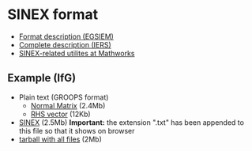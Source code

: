 # SINEX format

- [Format description (EGSIEM)](http://jgte.github.io/gswarm/SINEX/EGSIEM_NEQ_SNX.pdf)
- [Complete description (IERS)](https://www.iers.org/IERS/EN/Organization/AnalysisCoordinator/SinexFormat/sinex.html)
- [SINEX-related utilites at Mathworks](https://www.mathworks.com/matlabcentral/fileexchange?term=sinex)


## Example (IfG)

- Plain text (GROOPS format)
  - [Normal Matrix](http://jgte.github.io/gswarm/SINEX/example_IfG/txt/normals_swarm1_2013-11.txt) (2.4Mb)
  - [RHS vector](http://jgte.github.io/gswarm/SINEX/example_IfG/txt/normals_swarm1_2013-11.rightHandSide.txt) (12Kb)
- [SINEX](http://jgte.github.io/gswarm/SINEX/example_IfG/sinex/normals_swarm1_2013-11.snx.txt) (2.5Mb) **Important:** the extension ".txt" has been appended to this file so that it shows on browser
- [tarball with all files](http://jgte.github.io/gswarm/SINEX/example_IfG/examples.tar.gz) (2Mb)